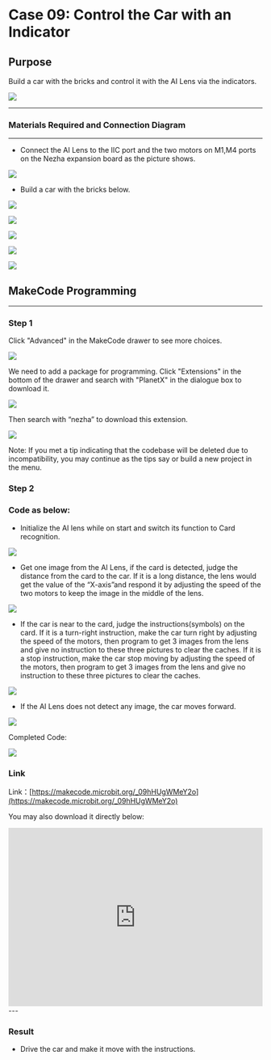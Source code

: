 # Case 09: Control the Car with an Indicator 

## Purpose
Build a car with the bricks and control it with the AI Lens via the indicators. 

![](./images/05035_01.png)



---

### Materials Required and Connection Diagram
---

- Connect the AI Lens to the IIC port and the two motors on M1,M4 ports on the Nezha expansion board as the picture shows. 


![](./images/05035_09_01.png)

- Build a car with the bricks below. 

![](./images/05035_07_01.png)

![](./images/05035_09_02.png)

![](./images/05035_09_03.png)

![](./images/05035_09_04.png)

![](./images/05035_09_05.png)







## MakeCode Programming 

---

### Step 1

Click "Advanced" in the MakeCode drawer to see more choices.

![](./images/05001_04.png)

We need to add a package for programming. Click "Extensions" in the bottom of the drawer and search with "PlanetX" in the dialogue box to download it. 

![](./images/05001_05.png)


Then search with “nezha” to download this extension.

![](./images/05035_09_06.png)

Note: If you met a tip indicating that the codebase will be deleted due to incompatibility, you may continue as the tips say or build a new project in the menu. 

### Step 2

### Code as below:

- Initialize the AI lens while on start and switch its function to Card recognition.

![](./images/05035_09_07.png)

- Get one image from the AI Lens, if the card is detected, judge the distance from the card to the car. If it is a long distance, the lens would get the value of the “X-axis”and respond it by adjusting the speed of the two motors to keep the image in the middle of the lens.

![](./images/05035_09_08.png)

- If the car is near to the card, judge the instructions(symbols) on the card. If it is a turn-right instruction, make the car turn right by adjusting the speed of the motors, then program to get 3 images from the lens and give no instruction to these three pictures to clear the caches. If it is a stop instruction, make the car stop moving by adjusting the speed of the motors, then program to get 3 images from the lens and give no instruction to these three pictures to clear the caches. 

![](./images/05035_09_09.png)

- If the AI Lens does not detect any image, the car moves forward.

![](./images/05035_09_10.png)

Completed Code:


![](./images/05035_09_11.png)


### Link
Link：[https://makecode.microbit.org/_09hHUgWMeY2o](https://makecode.microbit.org/_09hHUgWMeY2o)

You may also download it directly below:

<div style="position:relative;height:0;padding-bottom:70%;overflow:hidden;"><iframe style="position:absolute;top:0;left:0;width:100%;height:100%;" src="https://makecode.microbit.org/#pub:_09hHUgWMeY2o" frameborder="0" sandbox="allow-popups allow-forms allow-scripts allow-same-origin"></iframe></div>  
---

### Result
- Drive the car and make it move with the instructions.

